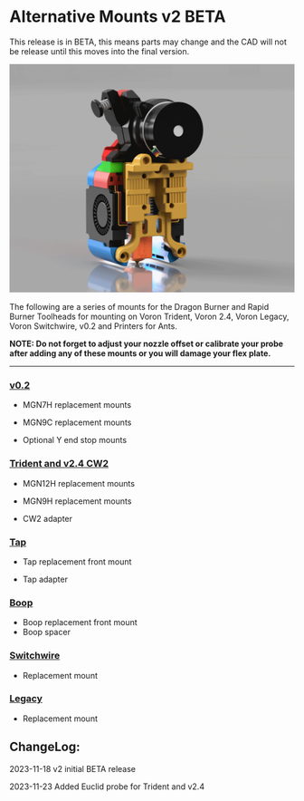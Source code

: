 # Alternative Mounts v2 BETA

This release is in BETA, this means parts may change and the CAD will not be release until this moves into the final version.

![](images/animated.gif)

The following are a series of mounts for the Dragon Burner and Rapid Burner Toolheads for mounting on Voron Trident, Voron 2.4, Voron Legacy, Voron Switchwire, v0.2 and Printers for Ants.

**NOTE: Do not forget to adjust your nozzle offset or calibrate your probe after adding any of these mounts or you will damage your flex plate.**

---

### [v0.2](Modified_Mounts/v0.2)

- MGN7H replacement mounts

- MGN9C replacement mounts

- Optional Y end stop mounts

### [Trident and v2.4 CW2](Modified_Mounts/V1_V2)

- MGN12H replacement mounts

- MGN9H replacement mounts

- CW2 adapter

### [Tap](Modified_Mounts/Tap)

- Tap replacement front mount

- Tap adapter

### [Boop](Modified_Mounts/Boop)

- Boop replacement front mount
- Boop spacer

### [Switchwire](Modified_Mounts/Switchwire)

- Replacement mount

### [Legacy](Modified_Mounts/Legacy)

- Replacement mount

## ChangeLog:

2023-11-18 v2 initial BETA release

2023-11-23 Added Euclid probe for Trident and v2.4
